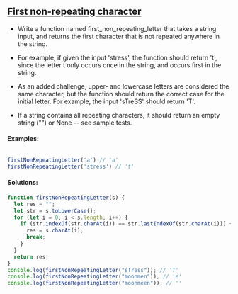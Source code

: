 ## [First non-repeating character](https://www.codewars.com/kata/52bc74d4ac05d0945d00054e)

- Write a function named first_non_repeating_letter that takes a string input, and returns the first character that is not repeated anywhere in the string.

- For example, if given the input 'stress', the function should return 't', since the letter t only occurs once in the string, and occurs first in the string.

- As an added challenge, upper- and lowercase letters are considered the same character, but the function should return the correct case for the initial letter. For example, the input 'sTreSS' should return 'T'.

- If a string contains all repeating characters, it should return an empty string ("") or None -- see sample tests.

#### Examples:
```js

firstNonRepeatingLetter('a') // 'a'
firstNonRepeatingLetter('stress') // 't'
```

#### Solutions:
```js
function firstNonRepeatingLetter(s) {
  let res = "";
  let str = s.toLowerCase();
  for (let i = 0; i < s.length; i++) {
    if (str.indexOf(str.charAt(i)) == str.lastIndexOf(str.charAt(i))) {
      res = s.charAt(i);
      break;
    }
  }
  return res;
} 
console.log(firstNonRepeatingLetter("sTress")); // 'T'
console.log(firstNonRepeatingLetter("moonmen")); // 'e'
console.log(firstNonRepeatingLetter("moonmeen")); // '' 
```